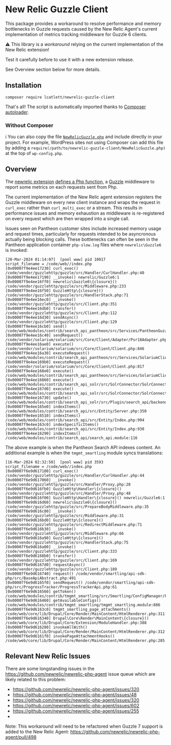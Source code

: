 # New Relic Guzzle Client

This package provides a workaround to resolve performance and memory bottlenecks in Guzzle requests caused by the New Relic Agent's current implementation of metrics tracking middleware for Guzzle 6 clients.

:warning: This library is a *workaround* relying on the current implementation of the New Relic extension!

Test it carefully before to use it with a new extension release.

See Overview section below for more details.

## Installation

```
composer require lcatlett/newrelic-guzzle-client
```
That's all! The script is automatically imported thanks to [Composer autoloader](https://getcomposer.org/doc/04-schema.md#files).

### Without Composer
ℹ️ You can also copy the file [`NewRelicGuzzle.php`](NewRelicGuzzle.php) and include directly in your project. For example, WordPress sites not using Composer can add this file by adding a `require(/path/to/newrelic-guzzle-client/NewRelicGuzzle.php)` at the top of `wp-config.php`.

## Overview

The [newrelic extension](https://github.com/newrelic/newrelic-php-agent) [defines a Php function](https://github.com/newrelic/newrelic-php-agent/blob/3f93ee47f80703d46d8fccd53be7d6b80361a594/agent/lib_guzzle6.c#L433-L461),
a [Guzzle](https://github.com/guzzle/guzzle) middleware to report some metrics on each requests sent from Php.

The current implementation of the New Relic agent extension registers the Guzzle middleware on every new client instance and wraps the request in `curl_exec` rather than `curl_multi_exec` or a stream. This results in performance issues and memory exhaustion as middleware is re-registered on every request which are then wrapped into a single call.

Issues seen on Pantheon customer sites include increased memory usage and request times, particularly for requests intended to be asyncronous actually being blocking calls. These bottlenecks can often be seen in the Pantheon application container `php-slow.log` files where `newrelic\Guzzle6` is invoked:

```
[20-Mar-2024 01:14:07]  [pool www] pid 10017
script_filename = /code/web//index.php
[0x00007f9e4ee17230] curl_exec() /code/vendor/guzzlehttp/guzzle/src/Handler/CurlHandler.php:40
[0x00007f9e4ee17190] __invoke() newrelic/Guzzle6:1
[0x00007f9e4ee16ff0] newrelic\Guzzle6\{closure}() /code/vendor/guzzlehttp/guzzle/src/Middleware.php:233
[0x00007f9e4ee16f50] GuzzleHttp\{closure}() /code/vendor/guzzlehttp/guzzle/src/HandlerStack.php:71
[0x00007f9e4ee16ec0] __invoke() /code/vendor/guzzlehttp/guzzle/src/Client.php:351
[0x00007f9e4ee16db0] transfer() /code/vendor/guzzlehttp/guzzle/src/Client.php:112
[0x00007f9e4ee16d30] sendAsync() /code/vendor/guzzlehttp/guzzle/src/Client.php:129
[0x00007f9e4ee16cb0] send() /code/web/modules/contrib/search_api_pantheon/src/Services/PantheonGuzzle.php:92
[0x00007f9e4ee16c40] sendRequest() /code/vendor/solarium/solarium/src/Core/Client/Adapter/Psr18Adapter.php:66
[0x00007f9e4ee16ae0] execute() /code/vendor/solarium/solarium/src/Core/Client/Client.php:846
[0x00007f9e4ee16a30] executeRequest() /code/web/modules/contrib/search_api_pantheon/src/Services/SolariumClient.php:61
[0x00007f9e4ee169b0] executeRequest() /code/vendor/solarium/solarium/src/Core/Client/Client.php:817
[0x00007f9e4ee168e0] execute() /code/web/modules/contrib/search_api_pantheon/src/Services/SolariumClient.php:49
[0x00007f9e4ee16860] execute() /code/web/modules/contrib/search_api_solr/src/SolrConnector/SolrConnectorPluginBase.php:974
[0x00007f9e4ee167d0] execute() /code/web/modules/contrib/search_api_solr/src/SolrConnector/SolrConnectorPluginBase.php:938
[0x00007f9e4ee16730] update() /code/web/modules/contrib/search_api_solr/src/Plugin/search_api/backend/SearchApiSolrBackend.php:1129
[0x00007f9e4ee165e0] indexItems() /code/web/modules/contrib/search_api/src/Entity/Server.php:350
[0x00007f9e4ee16510] indexItems() /code/web/modules/contrib/search_api/src/Entity/Index.php:994
[0x00007f9e4ee163c0] indexSpecificItems() /code/web/modules/contrib/search_api/src/Entity/Index.php:930
[0x00007f9e4ee16290] indexItems() /code/web/modules/contrib/search_api/search_api.module:116
```

The above example is when the Pantheon Search API indexes content. An additional example is when the `tmgmt_smartling` module syncs translations:


```
[16-Mar-2024 02:32:50]  [pool www] pid 3593
script_filename = /code/web//index.php
[0x00007f6e9d617100] curl_exec() /code/vendor/guzzlehttp/guzzle/src/Handler/CurlHandler.php:44
[0x00007f6e9d617060] __invoke() /code/vendor/guzzlehttp/guzzle/src/Handler/Proxy.php:28
[0x00007f6e9d616fb0] GuzzleHttp\Handler\{closure}() /code/vendor/guzzlehttp/guzzle/src/Handler/Proxy.php:48
[0x00007f6e9d616f00] GuzzleHttp\Handler\{closure}() newrelic/Guzzle6:1
[0x00007f6e9d616d60] newrelic\Guzzle6\{closure}() /code/vendor/guzzlehttp/guzzle/src/PrepareBodyMiddleware.php:35
[0x00007f6e9d616c80] __invoke() /code/vendor/guzzlehttp/guzzle/src/Middleware.php:31
[0x00007f6e9d616bd0] GuzzleHttp\{closure}() /code/vendor/guzzlehttp/guzzle/src/RedirectMiddleware.php:71
[0x00007f6e9d616b30] __invoke() /code/vendor/guzzlehttp/guzzle/src/Middleware.php:66
[0x00007f6e9d616a90] GuzzleHttp\{closure}() /code/vendor/guzzlehttp/guzzle/src/HandlerStack.php:75
[0x00007f6e9d616a00] __invoke() /code/vendor/guzzlehttp/guzzle/src/Client.php:333
[0x00007f6e9d6168b0] transfer() /code/vendor/guzzlehttp/guzzle/src/Client.php:169
[0x00007f6e9d6167d0] requestAsync() /code/vendor/guzzlehttp/guzzle/src/Client.php:189
[0x00007f6e9d616740] request() /code/vendor/smartling/api-sdk-php/src/BaseApiAbstract.php:491
[0x00007f6e9d6165f0] sendRequest() /code/vendor/smartling/api-sdk-php/src/ProgressTracker/ProgressTrackerApi.php:61
[0x00007f6e9d616560] getToken() /code/web/modules/contrib/tmgmt_smartling/src/Smartling/ConfigManager/FirebaseConfigManager.php:69
[0x00007f6e9d616460] getAvailableConfigs() /code/web/modules/contrib/tmgmt_smartling/tmgmt_smartling.module:886
[0x00007f6e9d6163c0] tmgmt_smartling_page_attachments() /code/web/core/lib/Drupal/Core/Render/MainContent/HtmlRenderer.php:311
[0x00007f6e9d616340] Drupal\Core\Render\MainContent\{closure}() /code/web/core/lib/Drupal/Core/Extension/ModuleHandler.php:388
[0x00007f6e9d616280] invokeAllWith() /code/web/core/lib/Drupal/Core/Render/MainContent/HtmlRenderer.php:312
[0x00007f6e9d6161f0] invokePageAttachmentHooks() /code/web/core/lib/Drupal/Core/Render/MainContent/HtmlRenderer.php:285
```



## Relevant New Relic Issues

There are some longstanding issues in the https://github.com/newrelic/newrelic-php-agent issue queue which are likely related to this problem:

- https://github.com/newrelic/newrelic-php-agent/issues/320
- https://github.com/newrelic/newrelic-php-agent/issues/48
- https://github.com/newrelic/newrelic-php-agent/issues/320
- https://github.com/newrelic/newrelic-php-agent/issues/602
- https://github.com/newrelic/newrelic-php-agent/issues/255
-

Note: This workaround will need to be refactored when Guzzle 7 support is added to the New Relic Agent: https://github.com/newrelic/newrelic-php-agent/pull/498



